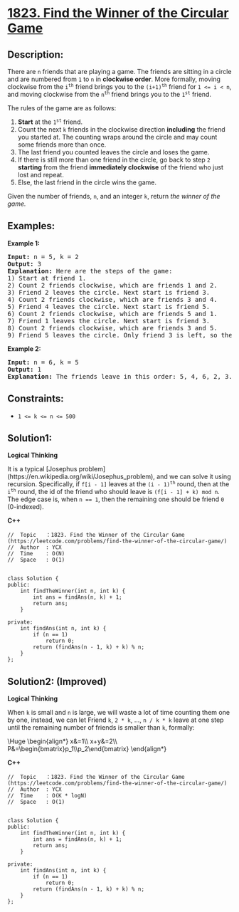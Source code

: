 # [1823. Find the Winner of the Circular Game](https://leetcode.com/problems/find-the-winner-of-the-circular-game/)

## Description:

<p>There are <code>n</code> friends that are playing a game. The friends are sitting in a circle and are numbered from <code>1</code> to <code>n</code> in <strong>clockwise order</strong>. More formally, moving clockwise from the <code>i<sup>th</sup></code> friend brings you to the <code>(i+1)<sup>th</sup></code> friend for <code>1 &lt;= i &lt; n</code>, and moving clockwise from the <code>n<sup>th</sup></code> friend brings you to the <code>1<sup>st</sup></code> friend.</p>

<p>The rules of the game are as follows:</p>
<ol>
    <li><strong>Start</strong> at the <code>1<sup>st</sup></code> friend.</li>
    <li>Count the next <code>k</code> friends in the clockwise direction <strong>including</strong> the friend you started at. The counting wraps around the circle and may count some friends more than once.</li>
    <li>The last friend you counted leaves the circle and loses the game.</li>
    <li>If there is still more than one friend in the circle, go back to step <code>2</code> <strong>starting</strong> from the friend <strong>immediately clockwise</strong> of the friend who just lost and repeat.</li>
    <li>Else, the last friend in the circle wins the game.</li>
</ol>
<p>Given the number of friends, <code>n</code>, and an integer <code>k</code>, return <em>the winner of the game.</em></p>


## Examples:

<strong>Example 1:</strong>
<pre>
<strong>Input:</strong> n = 5, k = 2
<strong>Output:</strong> 3
<strong>Explanation:</strong> Here are the steps of the game:
1) Start at friend 1.
2) Count 2 friends clockwise, which are friends 1 and 2.
3) Friend 2 leaves the circle. Next start is friend 3.
4) Count 2 friends clockwise, which are friends 3 and 4.
5) Friend 4 leaves the circle. Next start is friend 5.
6) Count 2 friends clockwise, which are friends 5 and 1.
7) Friend 1 leaves the circle. Next start is friend 3.
8) Count 2 friends clockwise, which are friends 3 and 5.
9) Friend 5 leaves the circle. Only friend 3 is left, so they are the winner.
</pre>

<strong>Example 2:</strong>
<pre>
<strong>Input:</strong> n = 6, k = 5
<strong>Output:</strong> 1
<strong>Explanation:</strong> The friends leave in this order: 5, 4, 6, 2, 3. The winner is friend 1.
</pre>


## Constraints:

<ul>
  <li><code>1 &lt;= k &lt;= n &lt;= 500</code></li>
</ul>


## Solution1:

<strong>Logical Thinking</strong>
<p>It is a typical [Josephus problem](https://en.wikipedia.org/wiki/Josephus_problem), and we can solve it using recursion. Specifically, if <code>f[i - 1]</code> leaves at the <code>(i - 1)<sup>th</sup></code> round, then at the <code>i<sup>th</sup></code> round, the id of the friend who should leave is <code>(f[i - 1] + k) mod n</code>. The edge case is, when <code>n == 1</code>, then the remaining one should be friend <code>0</code> (0-indexed).</p>


<strong>C++</strong>

```
//  Topic   ：1823. Find the Winner of the Circular Game (https://leetcode.com/problems/find-the-winner-of-the-circular-game/)
//  Author  : YCX
//  Time    : O(N)
//  Space   : O(1)


class Solution {
public:
    int findTheWinner(int n, int k) {
        int ans = findAns(n, k) + 1;
        return ans;
    }
    
private: 
    int findAns(int n, int k) {
        if (n == 1)
            return 0;
        return (findAns(n - 1, k) + k) % n;
    }
};
```


## Solution2: (Improved)

<strong>Logical Thinking</strong>
<p>When <code>k</code> is small and <code>n</code> is large, we will waste a lot of time counting them one by one, instead, we can let Friend <code>k</code>, <code>2 * k</code>, ..., <code><lfloor>n / k<rfloor> * k</code> leave at one step until the remaining number of friends is smaller than <code>k</code>, formally:</p>
\Huge
\begin{align*}
x&=1\\
x+y&=2\\
P&=\begin{bmatrix}p_1\\p_2\end{bmatrix}
\end{align*}

<strong>C++</strong>

```
//  Topic   ：1823. Find the Winner of the Circular Game (https://leetcode.com/problems/find-the-winner-of-the-circular-game/)
//  Author  : YCX
//  Time    : O(K * logN)
//  Space   : O(1)


class Solution {
public:
    int findTheWinner(int n, int k) {
        int ans = findAns(n, k) + 1;
        return ans;
    }
    
private: 
    int findAns(int n, int k) {
        if (n == 1)
            return 0;
        return (findAns(n - 1, k) + k) % n;
    }
};
```